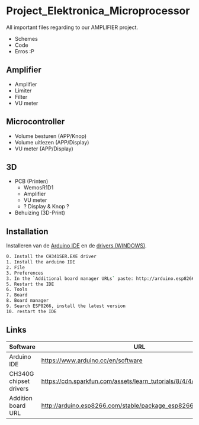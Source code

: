 # Project_Elektronica_Microprocessor
All important files regarding to our AMPLIFIER project. 

- Schemes
- Code
- Erros :P

## Amplifier

- Amplifier
- Limiter
- Filter
- VU meter

## Microcontroller
- Volume besturen (APP/Knop)
- Volume uitlezen (APP/Display)
- VU meter (APP/Display)

## 3D
- PCB (Printen)
    - WemosR1D1
    - Amplifier
    - VU meter
    - ? Display & Knop ?
- Behuizing (3D-Print)

## Installation

Installeren van de [Arduino IDE](https://www.arduino.cc/en/software) en de [drivers (WINDOWS)](https://cdn.sparkfun.com/assets/learn_tutorials/8/4/4/CH341SER.EXE).

```sh
0. Install the CH341SER.EXE driver
1. Install the arduino IDE
2. File
3. Preferences
3. In the `Additional board manager URLs` paste: http://arduino.esp8266.com/stable/package_esp8266com_index.json
5. Restart the IDE
6. Tools
7. Board
8. Board manager
9. Search ESP8266, install the latest version
10. restart the IDE
```

## Links

| Software | URL |
| ------ | ------ |
| Arduino IDE | https://www.arduino.cc/en/software |
| CH340G chipset drivers | https://cdn.sparkfun.com/assets/learn_tutorials/8/4/4/CH341SER.EXE |
| Addition board URL | http://arduino.esp8266.com/stable/package_esp8266com_index.json |

